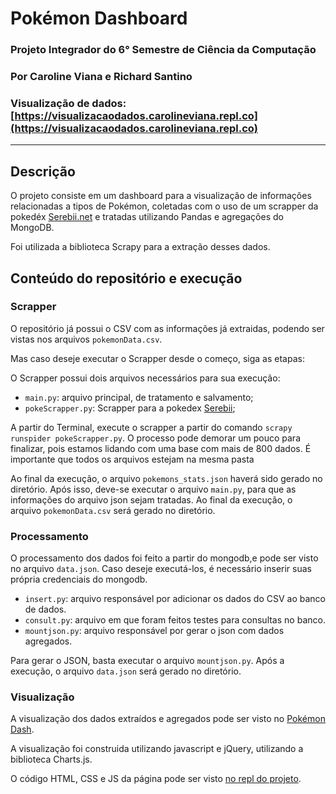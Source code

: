 # Pokémon Dashboard
### Projeto Integrador do 6° Semestre de Ciência da Computação

### Por Caroline Viana e Richard Santino

### Visualização de dados: [https://visualizacaodados.carolineviana.repl.co](https://visualizacaodados.carolineviana.repl.co)
---

## Descrição
O projeto consiste em um dashboard para a visualização de informações relacionadas a tipos de Pokémon, coletadas com o uso de um scrapper da pokedéx [Serebii.net](https://www.serebii.net) e tratadas utilizando Pandas e agregações do MongoDB.

Foi utilizada a biblioteca Scrapy para a extração desses dados.

## Conteúdo do repositório e execução

### Scrapper

O repositório já possui o CSV com as informações já extraidas, podendo ser vistas nos arquivos `pokemonData.csv`.

Mas caso deseje executar o Scrapper desde o começo, siga as etapas:

O Scrapper possui dois arquivos necessários para sua execução:
- `main.py`: arquivo principal, de tratamento e salvamento;
- `pokeScrapper.py`: Scrapper para a pokedex [Serebii](https://www.serebii.net/pokemon/nationalpokedex.shtml);

A partir do Terminal, execute o scrapper a partir do comando `scrapy runspider pokeScrapper.py`. O processo pode demorar um pouco para finalizar, pois estamos lidando com uma base com mais de 800 dados. É importante que todos os arquivos estejam na mesma pasta

Ao final da execução, o arquivo `pokemons_stats.json` haverá sido gerado no diretório. Após isso, deve-se executar o arquivo `main.py`, para que as informações do arquivo json sejam tratadas. Ao final da execução, o arquivo `pokemonData.csv` será gerado no diretório.

### Processamento

O processamento dos dados foi feito a partir do mongodb,e pode ser visto no arquivo `data.json`. Caso deseje executá-los, é necessário inserir suas própria credenciais do mongodb.

- `insert.py`: arquivo responsável por adicionar os dados do CSV ao banco de dados.
- `consult.py`: arquivo em que foram feitos testes para consultas no banco.
- `mountjson.py`: arquivo responsável por gerar o json com dados agregados.

Para gerar o JSON, basta executar o arquivo `mountjson.py`. Após a execução, o arquivo `data.json` será gerado no diretório.

### Visualização

A visualização dos dados extraídos e agregados pode ser visto no [Pokémon Dash](https://visualizacaodados.carolineviana.repl.co).

A visualização foi construida utilizando javascript e jQuery, utilizando a biblioteca Charts.js.

O código HTML, CSS e JS da página pode ser visto [no repl do projeto](https://replit.com/@CarolineViana/VisualizacaoDados#index.html).
